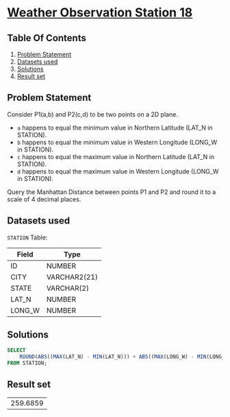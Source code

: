 # [Weather Observation Station 18](https://www.hackerrank.com/challenges/weather-observation-station-18/)

## Table Of Contents
1. [Problem Statement]()
2. [Datasets used]()
3. [Solutions]()
4. [Result set]()

## Problem Statement

Consider P1(a,b) and P2(c,d) to be two points on a 2D plane.

- ```a``` happens to equal the minimum value in Northern Latitude (LAT_N in STATION).
- ```b``` happens to equal the minimum value in Western Longitude (LONG_W in STATION).
- ```c``` happens to equal the maximum value in Northern Latitude (LAT_N in STATION).
- ```d``` happens to equal the maximum value in Western Longitude (LONG_W in STATION).

Query the Manhattan Distance between points P1 and P2 and round it to a scale of 4 decimal places.

## Datasets used

```STATION``` Table:

| Field  | Type         |
| ------ | ------------ |
| ID     | NUMBER       |
| CITY   | VARCHAR2(21) |
| STATE  | VARCHAR(2)   |
| LAT_N  | NUMBER       |
| LONG_W | NUMBER       |

## Solutions

```sql
SELECT 
    ROUND(ABS((MAX(LAT_N) - MIN(LAT_N))) + ABS((MAX(LONG_W) - MIN(LONG_W))), 4)
FROM STATION;
```

## Result set

|          |
| -------- |
| 259.6859 |